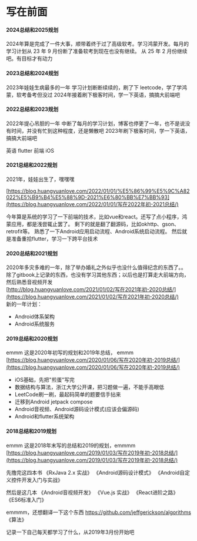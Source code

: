 # 写在前面

#### 2024总结和2025规划

2024年算是完成了一件大事，顺带着终于过了高级软考。学习鸿蒙开发。每月的学习计划从 23 年 9 月份断了准备软考到现在也没有继续。
从 25 年 2 月份继续吧。有目标才有动力

#### 2023总结和2024规划

2023年娃娃生病最多的一年
学习计划断断续续的，刷了下 leetcode，学了学鸿蒙，软考备考但没过
2024年接着刷下极客时间，学一下英语，搞搞大前端吧


#### 2022总结和2023规划

2022年提心吊胆的一年
中断了每月的学习计划，博客也停更了一年，也不是说没有时间，并没有忙到这种程度，还是懒散吧
2023年刷下极客时间，学一下英语，搞搞大前端吧

英语
flutter
前端
iOS

#### 2021总结和2022规划

2021年，娃娃出生了，嘿嘿嘿

[https://blog.huangyuanlove.com/2022/01/01/%E5%86%99%E5%9C%A82022%E5%B9%B4%E5%88%9D-2021%E6%80%BB%E7%BB%93](https://blog.huangyuanlove.com/2022/01/01/写在2022年初-2021总结/)<br/>

今年算是系统的学习了一下前端的技术，比如vue和react。还写了点小程序，鸿蒙应用，都是浅尝辄止罢了。
剩下的就是翻了翻源码，比如okhttp、gson、retrofit等。
熟悉了一下Android应用启动流程、Android系统启动流程。
然后就是准备重拾flutter，学习一下跨平台技术

#### 2020总结和2021规划

2020年多灾多难的一年，除了举办婚礼之外似乎也没什么值得纪念的东西了。。
除了gitbook上记录的东西，也没有学习其他东西；以后也是打算走大前端方向，然后熟悉音视频开发<br/>
[http://blog.huangyuanlove.com/2021/01/02/写在2021年初-2020总结/](https://blog.huangyuanlove.com/2021/01/02/写在2021年初-2020总结/)<br/>
新的一年计划：
* Android体系架构
* Android系统服务


#### 2019总结和2020规划

emmm 这是2020年初写的规划和2019年总结，  emmm
[https://blog.huangyuanlove.com/2020/01/06/写在2020年初-2019总结/](https://blog.huangyuanlove.com/2020/01/06/写在2020年初-2019总结/)


* iOS基础，先把"煎蛋"写完
* 数据结构与算法，浙江大学公开课，把习题做一遍，不能手高眼低
* LeetCode刷一刷，最起码简单的题要信手拈来
* 迁移到Android jetpack compose
* Android音视频、Android源码设计模式(应该会偏源码)
* Android和flutter系统架构


#### 2018总结和2019规划
emmm 这是2018年末写的总结和2019的规划，emmmm
[https://blog.huangyuanlove.com/2019/01/03/写在2019年初-2018总结/](https://blog.huangyuanlove.com/2019/01/03/写在2019年初-2018总结/)


先撸完这四本书
《RxJava 2.x 实战》
《Android源码设计模式》
《Android自定义控件开发入门与实战》

然后是这几本
《Android音视频开发》
《Vue.js 实战》
《React进阶之路》
《ES6标准入门》



emmmm，还想翻译一下这个东西 
https://github.com/jeffgerickson/algorithms
《算法》

记录一下自己每天都学习了什么，从2019年3月份开始吧


